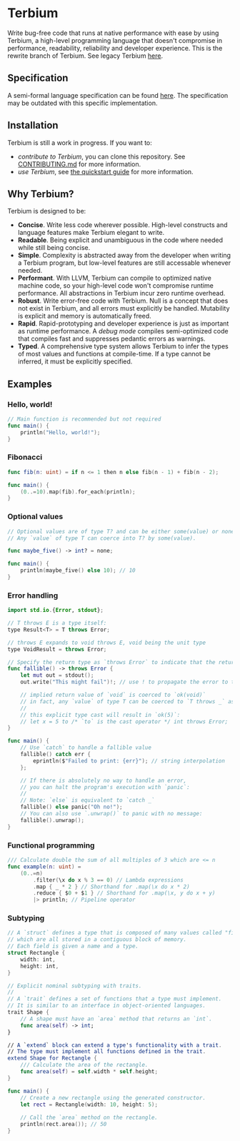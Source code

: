 # Terbium

Write bug-free code that runs at native performance with ease by using Terbium, a high-level programming language that doesn't compromise in performance, readability, reliability and developer experience. 
This is the rewrite branch of Terbium. See legacy Terbium [here](https://github.com/TerbiumLang/Terbium/tree/legacy).

## Specification

A semi-formal language specification can be found [here](https://jay3332.gitbook.io/terbium/spec). The specification may be outdated with this specific implementation.

## Installation

Terbium is still a work in progress. If you want to:

* *contribute to Terbium*, you can clone this repository. See [CONTRIBUTING.md](https://github.com/terbium-lang/terbium/blob/main/CONTRIBUTING.md) for more information.
* *use Terbium*, see [the quickstart guide](https://terbium-lilac.vercel.app/guide/quickstart) for more information.

## Why Terbium?

Terbium is designed to be:

* **Concise**. Write less code wherever possible. High-level constructs and language features make Terbium elegant to write.
* **Readable**. Being explicit and unambiguous in the code where needed while still being concise.
* **Simple**. Complexity is abstracted away from the developer when writing a Terbium program, but low-level features are still accessable whenever needed.
* **Performant**. With LLVM, Terbium can compile to optimized native machine code, so your high-level code won't compromise runtime performance. All abstractions in Terbium incur zero runtime overhead.
* **Robust**. Write error-free code with Terbium. Null is a concept that does not exist in Terbium, and all errors must explicitly be handled. Mutability is explicit and memory is automatically freed.
* **Rapid**. Rapid-prototyping and developer experience is just as important as runtime performance. A *debug mode* compiles semi-optimized code that compiles fast and suppresses pedantic errors as warnings.
* **Typed**. A comprehensive type system allows Terbium to infer the types of most values and functions at compile-time. If a type cannot be inferred, it must be explicitly specified.

## Examples

### Hello, world!

```swift
// Main function is recommended but not required
func main() {
    println("Hello, world!");
}
```

### Fibonacci

```swift
func fib(n: uint) = if n <= 1 then n else fib(n - 1) + fib(n - 2);

func main() {
    (0..=10).map(fib).for_each(println);
}
```

### Optional values

```swift
// Optional values are of type T? and can be either some(value) or none
// Any `value` of type T can coerce into T? by some(value).

func maybe_five() -> int? = none;

func main() {
    println(maybe_five() else 10); // 10
}
```

### Error handling

```swift
import std.io.{Error, stdout};

// T throws E is a type itself:
type Result<T> = T throws Error;

// throws E expands to void throws E, void being the unit type
type VoidResult = throws Error;

// Specify the return type as `throws Error` to indicate that the return value might fail
func fallible() -> throws Error {
    let mut out = stdout();
    out.write("This might fail")!; // use ! to propagate the error to the function

    // implied return value of `void` is coerced to `ok(void)`
    // in fact, any `value` of type T can be coerced to `T throws _` as `ok(value)`
    //
    // this explicit type cast will result in `ok(5)`:
    // let x = 5 to /* `to` is the cast operator */ int throws Error;
}

func main() {
    // Use `catch` to handle a fallible value
    fallible() catch err {
        eprintln($"Failed to print: {err}"); // string interpolation
    };

    // If there is absolutely no way to handle an error,
    // you can halt the program's execution with `panic`:
    //
    // Note: `else` is equivalent to `catch _`
    fallible() else panic("Oh no!");
    // You can also use `.unwrap()` to panic with no message:
    fallible().unwrap();
}
```

### Functional programming

```swift
/// Calculate double the sum of all multiples of 3 which are <= n
func example(n: uint) =
    (0..=n)
        .filter(\x do x % 3 == 0) // Lambda expressions
        .map { _ * 2 } // Shorthand for .map(\x do x * 2)
        .reduce { $0 + $1 } // Shorthand for .map(\x, y do x + y)
        |> println; // Pipeline operator 
```

### Subtyping

```swift
// A `struct` defines a type that is composed of many values called "fields", 
// which are all stored in a contiguous block of memory. 
// Each field is given a name and a type.
struct Rectangle {
    width: int,
    height: int,
}

// Explicit nominal subtyping with traits.
//
// A `trait` defines a set of functions that a type must implement.
// It is similar to an interface in object-oriented languages.
trait Shape {
    // A shape must have an `area` method that returns an `int`.
    func area(self) -> int;
}

// A `extend` block can extend a type's functionality with a trait.
// The type must implement all functions defined in the trait.
extend Shape for Rectangle {
    /// Calculate the area of the rectangle.
    func area(self) = self.width * self.height;
}

func main() {
    // Create a new rectangle using the generated constructor.
    let rect = Rectangle(width: 10, height: 5);
    
    // Call the `area` method on the rectangle.
    println(rect.area()); // 50
}
```
